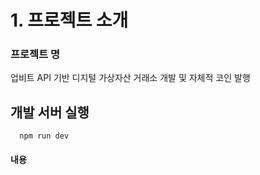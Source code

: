 # 1. 프로젝트 소개
### 프로젝트 명
업비트 API 기반 디지털 가상자산 거래소 개발 및 자체적 코인 발행

<addr>



## 개발 서버 실행
```
  npm run dev
```

#### 내용
